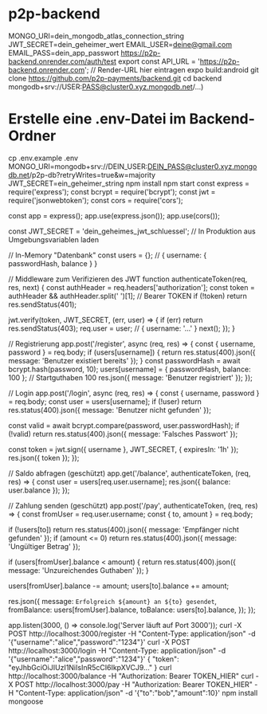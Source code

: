 # p2p-backend
MONGO_URI=dein_mongodb_atlas_connection_string
JWT_SECRET=dein_geheimer_wert
EMAIL_USER=deine@gmail.com
EMAIL_PASS=dein_app_passwort
https://p2p-backend.onrender.com/auth/test
export const API_URL = 'https://p2p-backend.onrender.com'; // Render-URL hier eintragen
expo build:android
git clone https://github.com/p2p-payments/backend.git
cd backend
mongodb+srv://USER:PASS@cluster0.xyz.mongodb.net/...)
# Erstelle eine .env-Datei im Backend-Ordner
cp .env.example .env
MONGO_URI=mongodb+srv://DEIN_USER:DEIN_PASS@cluster0.xyz.mongodb.net/p2p-db?retryWrites=true&w=majority
JWT_SECRET=ein_geheimer_string
npm install
npm start
const express = require('express');
const bcrypt = require('bcrypt');
const jwt = require('jsonwebtoken');
const cors = require('cors');

const app = express();
app.use(express.json());
app.use(cors());

const JWT_SECRET = 'dein_geheimes_jwt_schluessel'; // In Produktion aus Umgebungsvariablen laden

// In-Memory "Datenbank"
const users = {}; // { username: { passwordHash, balance } }

// Middleware zum Verifizieren des JWT
function authenticateToken(req, res, next) {
  const authHeader = req.headers['authorization'];
  const token = authHeader && authHeader.split(' ')[1]; // Bearer TOKEN
  if (!token) return res.sendStatus(401);

  jwt.verify(token, JWT_SECRET, (err, user) => {
    if (err) return res.sendStatus(403);
    req.user = user; // { username: '...' }
    next();
  });
}

// Registrierung
app.post('/register', async (req, res) => {
  const { username, password } = req.body;
  if (users[username]) {
    return res.status(400).json({ message: 'Benutzer existiert bereits' });
  }
  const passwordHash = await bcrypt.hash(password, 10);
  users[username] = { passwordHash, balance: 100 }; // Startguthaben 100
  res.json({ message: 'Benutzer registriert' });
});

// Login
app.post('/login', async (req, res) => {
  const { username, password } = req.body;
  const user = users[username];
  if (!user) return res.status(400).json({ message: 'Benutzer nicht gefunden' });

  const valid = await bcrypt.compare(password, user.passwordHash);
  if (!valid) return res.status(400).json({ message: 'Falsches Passwort' });

  const token = jwt.sign({ username }, JWT_SECRET, { expiresIn: '1h' });
  res.json({ token });
});

// Saldo abfragen (geschützt)
app.get('/balance', authenticateToken, (req, res) => {
  const user = users[req.user.username];
  res.json({ balance: user.balance });
});

// Zahlung senden (geschützt)
app.post('/pay', authenticateToken, (req, res) => {
  const fromUser = req.user.username;
  const { to, amount } = req.body;

  if (!users[to]) return res.status(400).json({ message: 'Empfänger nicht gefunden' });
  if (amount <= 0) return res.status(400).json({ message: 'Ungültiger Betrag' });

  if (users[fromUser].balance < amount) {
    return res.status(400).json({ message: 'Unzureichendes Guthaben' });
  }

  users[fromUser].balance -= amount;
  users[to].balance += amount;

  res.json({
    message: `Erfolgreich ${amount} an ${to} gesendet`,
    fromBalance: users[fromUser].balance,
    toBalance: users[to].balance,
  });
});

app.listen(3000, () => console.log('Server läuft auf Port 3000'));
curl -X POST http://localhost:3000/register -H "Content-Type: application/json" -d '{"username":"alice","password":"1234"}'
curl -X POST http://localhost:3000/login -H "Content-Type: application/json" -d '{"username":"alice","password":"1234"}'
{ "token": "eyJhbGciOiJIUzI1NiIsInR5cCI6IkpXVCJ9..." }
curl http://localhost:3000/balance -H "Authorization: Bearer TOKEN_HIER"
curl -X POST http://localhost:3000/pay -H "Authorization: Bearer TOKEN_HIER" -H "Content-Type: application/json" -d '{"to":"bob","amount":10}'
npm install mongoose
